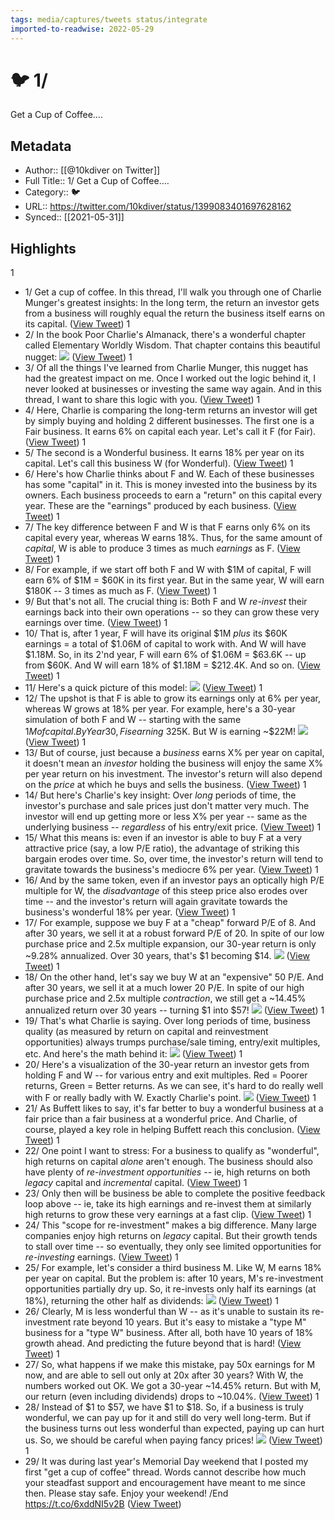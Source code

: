 ```yaml
---
tags: media/captures/tweets status/integrate
imported-to-readwise: 2022-05-29
---
```

# 🐦 1/
Get a Cup of Coffee....

## Metadata
- Author:: [[@10kdiver on Twitter]]
- Full Title:: 1/
Get a Cup of Coffee....
- Category:: 🐦
- URL:: https://twitter.com/10kdiver/status/1399083401697628162
- Synced:: [[2021-05-31]]

## Highlights
1
- 1/
  Get a cup of coffee.
  In this thread, I'll walk you through one of Charlie Munger's greatest insights:
  In the long term, the return an investor gets from a business will roughly equal the return the business itself earns on its capital. ([View Tweet](https://twitter.com/10kdiver/status/1399083401697628162))
1
- 2/
  In the book Poor Charlie's Almanack, there's a wonderful chapter called Elementary Worldly Wisdom.
  That chapter contains this beautiful nugget: 
  ![](https://pbs.twimg.com/media/E2pEKpJUUAENVYO.jpg) ([View Tweet](https://twitter.com/10kdiver/status/1399083406399401984))
1
- 3/
  Of all the things I've learned from Charlie Munger, this nugget has had the greatest impact on me.
  Once I worked out the logic behind it, I never looked at businesses or investing the same way again.
  And in this thread, I want to share this logic with you. ([View Tweet](https://twitter.com/10kdiver/status/1399083408467189760))
1
- 4/
  Here, Charlie is comparing the long-term returns an investor will get by simply buying and holding 2 different businesses.
  The first one is a Fair business. It earns 6% on capital each year. Let's call it F (for Fair). ([View Tweet](https://twitter.com/10kdiver/status/1399083409763299328))
1
- 5/
  The second is a Wonderful business. It earns 18% per year on its capital.
  Let's call this business W (for Wonderful). ([View Tweet](https://twitter.com/10kdiver/status/1399083411017326593))
1
- 6/
  Here's how Charlie thinks about F and W.
  Each of these businesses has some "capital" in it. This is money invested into the business by its owners.
  Each business proceeds to earn a "return" on this capital every year. These are the "earnings" produced by each business. ([View Tweet](https://twitter.com/10kdiver/status/1399083412153987073))
1
- 7/
  The key difference between F and W is that F earns only 6% on its capital every year, whereas W earns 18%.
  Thus, for the same amount of *capital*, W is able to produce 3 times as much *earnings* as F. ([View Tweet](https://twitter.com/10kdiver/status/1399083413336821761))
1
- 8/
  For example, if we start off both F and W with $1M of capital, F will earn 6% of $1M = $60K in its first year.
  But in the same year, W will earn $180K -- 3 times as much as F. ([View Tweet](https://twitter.com/10kdiver/status/1399083414486011904))
1
- 9/
  But that's not all.
  The crucial thing is: Both F and W *re-invest* their earnings back into their own operations -- so they can grow these very earnings over time. ([View Tweet](https://twitter.com/10kdiver/status/1399083415589117954))
1
- 10/
  That is, after 1 year, F will have its original $1M *plus* its $60K earnings = a total of $1.06M of capital to work with.
  And W will have $1.18M.
  So, in its 2'nd year, F will earn 6% of $1.06M = $63.6K -- up from $60K.
  And W will earn 18% of $1.18M = $212.4K.
  And so on. ([View Tweet](https://twitter.com/10kdiver/status/1399083416839020544))
1
- 11/
  Here's a quick picture of this model: 
  ![](https://pbs.twimg.com/media/E2pS8krVkAI4a14.jpg) ([View Tweet](https://twitter.com/10kdiver/status/1399083420316147712))
1
- 12/
  The upshot is that F is able to grow its earnings only at 6% per year, whereas W grows at 18% per year.
  For example, here's a 30-year simulation of both F and W -- starting with the same $1M of capital.
  By Year 30, F is earning ~$325K. But W is earning ~$22M! 
  ![](https://pbs.twimg.com/media/E2pWnwcUUAAWktZ.png) ([View Tweet](https://twitter.com/10kdiver/status/1399083424971857920))
1
- 13/
  But of course, just because a *business* earns X% per year on capital, it doesn't mean an *investor* holding the business will enjoy the same X% per year return on his investment.
  The investor's return will also depend on the *price* at which he buys and sells the business. ([View Tweet](https://twitter.com/10kdiver/status/1399083427014402050))
1
- 14/
  But here's Charlie's key insight:
  Over *long* periods of time, the investor's purchase and sale prices just don't matter very much.
  The investor will end up getting more or less X% per year -- same as the underlying business -- *regardless* of his entry/exit price. ([View Tweet](https://twitter.com/10kdiver/status/1399083428201451520))
1
- 15/
  What this means is: even if an investor is able to buy F at a very attractive price (say, a low P/E ratio), the advantage of striking this bargain erodes over time.
  So, over time, the investor's return will tend to gravitate towards the business's mediocre 6% per year. ([View Tweet](https://twitter.com/10kdiver/status/1399083430135013377))
1
- 16/
  And by the same token, even if an investor pays an optically high P/E multiple for W, the *disadvantage* of this steep price also erodes over time -- and the investor's return will again gravitate towards the business's wonderful 18% per year. ([View Tweet](https://twitter.com/10kdiver/status/1399083431800107012))
1
- 17/
  For example, suppose we buy F at a "cheap" forward P/E of 8.
  And after 30 years, we sell it at a robust forward P/E of 20.
  In spite of our low purchase price and 2.5x multiple expansion, our 30-year return is only ~9.28% annualized.
  Over 30 years, that's $1 becoming $14. 
  ![](https://pbs.twimg.com/media/E2pk3bsVoAMThb3.jpg) ([View Tweet](https://twitter.com/10kdiver/status/1399083435612803072))
1
- 18/
  On the other hand, let's say we buy W at an "expensive" 50 P/E.
  And after 30 years, we sell it at a much lower 20 P/E.
  In spite of our high purchase price and 2.5x multiple *contraction*, we still get a ~14.45% annualized return over 30 years -- turning $1 into $57! 
  ![](https://pbs.twimg.com/media/E2pnSj7VIAEgo72.jpg) ([View Tweet](https://twitter.com/10kdiver/status/1399083440369061890))
1
- 19/
  That's what Charlie is saying.
  Over long periods of time, business quality (as measured by return on capital and reinvestment opportunities) always trumps purchase/sale timing, entry/exit multiples, etc.
  And here's the math behind it: 
  ![](https://pbs.twimg.com/media/E2puBKwVUAAvm7r.jpg) ([View Tweet](https://twitter.com/10kdiver/status/1399083445641367552))
1
- 20/
  Here's a visualization of the 30-year return an investor gets from holding F and W -- for various entry and exit multiples.
  Red = Poorer returns, Green = Better returns.
  As we can see, it's hard to do really well with F or really badly with W. Exactly Charlie's point. 
  ![](https://pbs.twimg.com/media/E2pxD0zVgAIZ2FF.png) ([View Tweet](https://twitter.com/10kdiver/status/1399083455380484098))
1
- 21/
  As Buffett likes to say, it's far better to buy a wonderful business at a fair price than a fair business at a wonderful price.
  And Charlie, of course, played a key role in helping Buffett reach this conclusion. ([View Tweet](https://twitter.com/10kdiver/status/1399083459390316546))
1
- 22/
  One point I want to stress:
  For a business to qualify as "wonderful", high returns on capital *alone* aren't enough.
  The business should also have plenty of *re-investment opportunities* -- ie, high returns on both *legacy* capital and *incremental* capital. ([View Tweet](https://twitter.com/10kdiver/status/1399083460745072640))
1
- 23/
  Only then will be business be able to complete the positive feedback loop above -- ie, take its high earnings and re-invest them at similarly high returns to grow these very earnings at a fast clip. ([View Tweet](https://twitter.com/10kdiver/status/1399083462213083136))
1
- 24/
  This "scope for re-investment" makes a big difference.
  Many large companies enjoy high returns on *legacy* capital. But their growth tends to stall over time -- so eventually, they only see limited opportunities for *re-investing* earnings. ([View Tweet](https://twitter.com/10kdiver/status/1399083463404265473))
1
- 25/
  For example, let's consider a third business M.
  Like W, M earns 18% per year on capital.
  But the problem is: after 10 years, M's re-investment opportunities partially dry up. So, it re-invests only half its earnings (at 18%), returning the other half as dividends: 
  ![](https://pbs.twimg.com/media/E2p7URcVgAARuF5.png) ([View Tweet](https://twitter.com/10kdiver/status/1399083467300741121))
1
- 26/
  Clearly, M is less wonderful than W -- as it's unable to sustain its re-investment rate beyond 10 years.
  But it's easy to mistake a "type M" business for a "type W" business. After all, both have 10 years of 18% growth ahead. And predicting the future beyond that is hard! ([View Tweet](https://twitter.com/10kdiver/status/1399083882872381440))
1
- 27/
  So, what happens if we make this mistake, pay 50x earnings for M now, and are able to sell out only at 20x after 30 years?
  With W, the numbers worked out OK. We got a 30-year ~14.45% return.
  But with M, our return (even including dividends) drops to ~10.04%. ([View Tweet](https://twitter.com/10kdiver/status/1399083884269105152))
1
- 28/
  Instead of $1 to $57, we have $1 to $18.
  So, if a business is truly wonderful, we can pay up for it and still do very well long-term.
  But if the business turns out less wonderful than expected, paying up can hurt us.
  So, we should be careful when paying fancy prices! 
  ![](https://pbs.twimg.com/media/E2qLPiEVIAEuDBp.png) ([View Tweet](https://twitter.com/10kdiver/status/1399083891273568256))
1
- 29/
  It was during last year's Memorial Day weekend that I posted my first "get a cup of coffee" thread.
  Words cannot describe how much your steadfast support and encouragement have meant to me since then.
  Please stay safe. Enjoy your weekend!
  /End https://t.co/6xddNI5v2B ([View Tweet](https://twitter.com/10kdiver/status/1399083933858295810))
